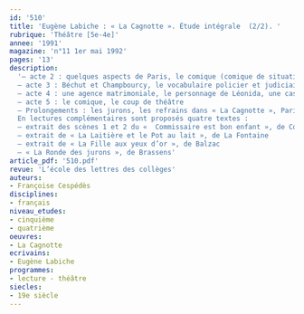 ```yaml
---
id: '510'
title: 'Eugène Labiche : « La Cagnotte ». Étude intégrale  (2/2). '
rubrique: 'Théâtre [5e-4e]'
annee: '1991'
magazine: 'n°11 1er mai 1992'
pages: '13'
description: 
  '– acte 2 : quelques aspects de Paris, le comique (comique de situation et de caractère, comique de mots), les rapports des personnages à l’argent, l’évolution d’un quiproquo, lecture expliquée de la scène 4
  – acte 3 : Béchut et Champbourcy, le vocabulaire policier et judiciaire, relance de l’intrigue, le comportement des femmes
  – acte 4 : une agence matrimoniale, le personnage de Léonida, une cascade de quiproquos, questions…
  – acte 5 : le comique, le coup de théâtre
  – Prolongements : les jurons, les refrains dans « La Cagnotte », Paris dans « La Cagnotte », scènes à jouer, sujets de devoirs…
  En lectures complémentaires sont proposés quatre textes :
  – extrait des scènes 1 et 2 du «  Commissaire est bon enfant », de Courteline
  – extrait de « La Laitière et le Pot au lait », de La Fontaine
  – extrait de « La Fille aux yeux d’or », de Balzac
  – « La Ronde des jurons », de Brassens'
article_pdf: '510.pdf'
revue: 'L’école des lettres des collèges'
auteurs:
- Françoise Cespédès
disciplines:
- français
niveau_etudes:
- cinquième
- quatrième
oeuvres:
- La Cagnotte
ecrivains:
- Eugène Labiche
programmes:
- lecture - théâtre
siecles:
- 19e siècle
---
```

